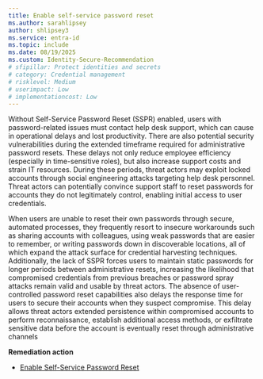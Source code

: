 ```yaml
---
title: Enable self-service password reset
ms.author: sarahlipsey
author: shlipsey3
ms.service: entra-id
ms.topic: include
ms.date: 08/19/2025
ms.custom: Identity-Secure-Recommendation
# sfipillar: Protect identities and secrets
# category: Credential management
# risklevel: Medium
# userimpact: Low
# implementationcost: Low
---
```

Without Self-Service Password Reset (SSPR) enabled, users with password-related issues must contact help desk support, which can cause in operational delays and lost productivity. There are also potential security vulnerabilities during the extended timeframe required for administrative password resets. These delays not only reduce employee efficiency (especially in time-sensitive roles), but also increase support costs and strain IT resources. During these periods, threat actors may exploit locked accounts through social engineering attacks targeting help desk personnel. Threat actors can potentially convince support staff to reset passwords for accounts they do not legitimately control, enabling initial access to user credentials.

When users are unable to reset their own passwords through secure, automated processes, they frequently resort to insecure workarounds such as sharing accounts with colleagues, using weak passwords that are easier to remember, or writing passwords down in discoverable locations, all of which expand the attack surface for credential harvesting techniques. Additionally, the lack of SSPR forces users to maintain static passwords for longer periods between administrative resets, increasing the likelihood that compromised credentials from previous breaches or password spray attacks remain valid and usable by threat actors. The absence of user-controlled password reset capabilities also delays the response time for users to secure their accounts when they suspect compromise. This delay allows threat actors extended persistence within compromised accounts to perform reconnaissance, establish additional access methods, or exfiltrate sensitive data before the account is eventually reset through administrative channels 

**Remediation action**

- [Enable Self-Service Password Reset](../../identity/authentication/tutorial-enable-sspr.md)